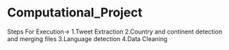 # Computational_Project
Steps For Execution->
1.Tweet Extraction
2.Country and continent detection and merging files
3.Language detection
4.Data Cleaning
